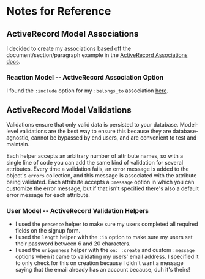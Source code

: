 # Notes for Reference

## ActiveRecord Model Associations

I decided to create my associations based off the document/section/paragraph example in the [ActiveRecord Associations docs](https://guides.rubyonrails.org/v2.3.11/association_basics.html#the-has-many-through-association).

### Reaction Model -- ActiveRecord Association Option

I found the `:include` option for my `:belongs_to` association [here](https://guides.rubyonrails.org/v2.3.11/association_basics.html#belongs-to-association-reference).

## ActiveRecord Model Validations

Validations ensure that only valid data is persisted to your database. Model-level validations are the best way to ensure this because they are database-agnostic, cannot be bypassed by end users, and are convenient to test and maintain.

Each helper accepts an arbitrary number of attribute names, so with a single line of code you can add the same kind of validation for several attributes. Every time a validation fails, an error message is added to the object's `errors` collection, and this message is associated with the attribute being validated. Each attribute accepts a `:message` option in which you can customize the error message, but if that isn't specified there's also a default error message for each attribute.

### User Model -- ActiveRecord Validation Helpers

- I used the `presence` helper to make sure my users completed all required fields on the signup form.
- I used the `length` helper with the `:in` option to make sure my users set their password between 6 and 20 characters.
- I used the `uniqueness` helper with the `on: :create` and custom `:message` options when it came to validating my users' email address. I specified it to only check for this on creation because I didn't want a message saying that the email already has an account because, duh it's theirs!